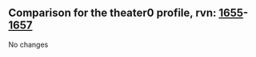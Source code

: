 ## Comparison for the theater0 profile, rvn: [1655](https://github.com/PRO100KatYT/FortniteProfileRevisions/tree/main/profiles/theater0/1655%20theater0.json)-[1657](https://github.com/PRO100KatYT/FortniteProfileRevisions/tree/main/profiles/theater0/1657%20theater0.json)

No changes
